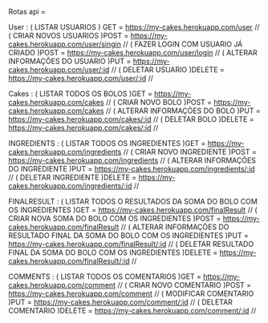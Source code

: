 Rotas api = 

User : ( LISTAR USUARIOS ) GET = https://my-cakes.herokuapp.com/user  //
( CRIAR NOVOS USUARIOS )POST = https://my-cakes.herokuapp.com/user/singin  //
( FAZER LOGIN COM USUARIO JÁ CRIADO )POST = https://my-cakes.herokuapp.com/user/login  //
( ALTERAR INFORMAÇÕES DO USUARIO )PUT = https://my-cakes.herokuapp.com/user/:id  //
( DELETAR USUARIO )DELETE = https://my-cakes.herokuapp.com/user/:id  //


Cakes : ( LISTAR TODOS OS BOLOS )GET = https://my-cakes.herokuapp.com/cakes  //
( CRIAR NOVO BOLO )POST = https://my-cakes.herokuapp.com/cakes  //
( ALTERAR INFORMAÇÕES DO BOLO )PUT = https://my-cakes.herokuapp.com/cakes/:id  //
( DELETAR BOLO )DELETE = https://my-cakes.herokuapp.com/cakes/:id  //

INGREDIENTS : ( LISTAR TODOS OS INGREDIENTES )GET = https://my-cakes.herokuapp.com/ingredients  //
( CRIAR NOVO INGREDIENTE )POST = https://my-cakes.herokuapp.com/ingredients  //
( ALTERAR INFORMAÇÕES DO INGREDIENTE )PUT = https://my-cakes.herokuapp.com/ingredients/:id  //
( DELETAR INGREDIENTE )DELETE = https://my-cakes.herokuapp.com/ingredients/:id  //

FINALRESULT : ( LISTAR TODOS O RESULTADOS DA SOMA DO BOLO COM OS INGREDIENTES )GET = https://my-cakes.herokuapp.com/finalResult  //
( CRIAR NOVA SOMA DO BOLO COM OS INGREDIENTES )POST = https://my-cakes.herokuapp.com/finalResult  //
( ALTERAR INFORMAÇÕES DO RESULTADO FINAL DA SOMA DO BOLO COM OS INGREDIENTES )PUT = https://my-cakes.herokuapp.com/finalResult/:id  //
( DELETAR RESULTADO FINAL DA SOMA DO BOLO COM OS INGREDIENTES )DELETE = https://my-cakes.herokuapp.com/finalResult/:id  //

COMMENTS : ( LISTAR TODOS OS COMENTARIOS )GET = https://my-cakes.herokuapp.com/comment  //
( CRIAR NOVO COMENTARIO )POST = https://my-cakes.herokuapp.com/comment  //
( MODIFICAR COMENTARIO )PUT = https://my-cakes.herokuapp.com/comment/:id  //
( DELETAR COMENTARIO )DELETE = https://my-cakes.herokuapp.com/comment/:id  //




